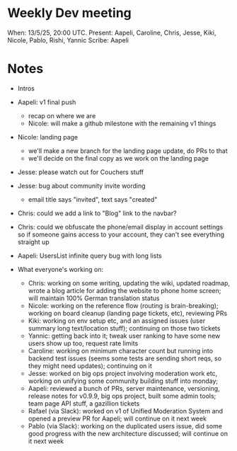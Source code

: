 # Weekly Dev meeting

When: 13/5/25, 20:00 UTC.
Present: Aapeli, Caroline, Chris, Jesse, Kiki, Nicole, Pablo, Rishi, Yannic
Scribe: Aapeli

# Notes

* Intros
* Aapeli: v1 final push
  - recap on where we are
  - Nicole: will make a github milestone with the remaining v1 things
* Nicole: landing page
  - we'll make a new branch for the landing page update, do PRs to that
  - we'll decide on the final copy as we work on the landing page
* Jesse: please watch out for Couchers stuff
* Jesse: bug about community invite wording
  - email title says "invited", text says "created"
* Chris: could we add a link to "Blog" link to the navbar?
* Chris: could we obfuscate the phone/email display in account settings so if someone gains access to your account, they can't see everything straight up
* Aapeli: UsersList infinite query bug with long lists

* What everyone's working on:
  - Chris: working on some writing, updating the wiki, updated roadmap, wrote a blog article for adding the website to phone home screen; will maintain 100% German translation status
  - Nicole: working on the reference flow (routing is brain-breaking); working on board cleanup (landing page tickets, etc), reviewing PRs
  - Kiki: working on env setup etc, and an assigned issues (user summary long text/location stuff); continuing on those two tickets
  - Yannic: getting back into it; tweak user ranking to have some new users show up too, request rate limits
  - Caroline: working on minimum character count but running into backend test issues (seems some tests are sending short reqs, so they might need updates); continuing on it
  - Jesse: worked on big ops project involving moderation work etc, working on unifying some community building stuff into monday; 
  - Aapeli: reviewed a bunch of PRs, server maintenance, versioning, release notes for v0.9.9, big ops project, built some admin tools; team page API stuff, a gazillion tickets
  - Rafael (via Slack): worked on v1 of Unified Moderation System and opened a preview PR for Aapeli; will continue on it next week
  - Pablo (via Slack): working on the duplicated users issue, did some good progress with the new architecture discussed; will continue on it next week
